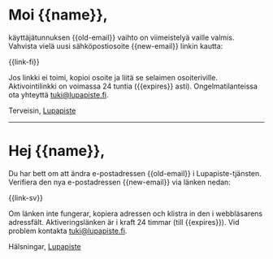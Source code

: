 # Moi {{name}},

käyttäjätunnuksen {{old-email}} vaihto on viimeistelyä vaille valmis. Vahvista vielä uusi s&auml;hk&ouml;postiosoite {{new-email}} linkin kautta:

{{link-fi}}

Jos linkki ei toimi, kopioi osoite ja liit&auml; se selaimen osoiteriville. Aktivointilinkki on voimassa 24 tuntia ({{expires}} asti). Ongelmatilanteissa ota yhteytt&auml; tuki@lupapiste.fi.

Terveisin,
[Lupapiste](https://www.lupapiste.fi/)

---

# Hej {{name}},

Du har bett om att &auml;ndra e-postadressen {{old-email}} i Lupapiste-tj&auml;nsten. Verifiera den nya e-postadressen {{new-email}} via l&auml;nken nedan:

{{link-sv}}

Om l&auml;nken inte fungerar, kopiera adressen och klistra in den i webbl&auml;sarens adressf&auml;lt. Aktiveringsl&auml;nken &auml;r i kraft 24 timmar (till {{expires}}). Vid problem kontakta tuki@lupapiste.fi.

Hälsningar,
[Lupapiste](https://www.lupapiste.fi/)
